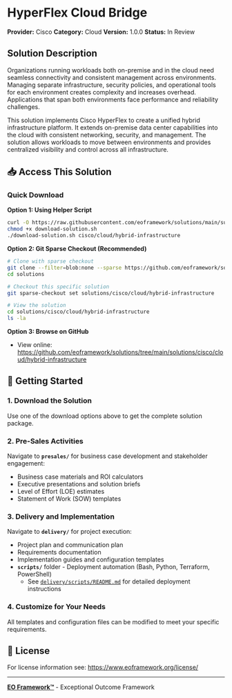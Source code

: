 # HyperFlex Cloud Bridge

**Provider:** Cisco
**Category:** Cloud
**Version:** 1.0.0
**Status:** In Review

## Solution Description

Organizations running workloads both on-premise and in the cloud need seamless connectivity and consistent management across environments. Managing separate infrastructure, security policies, and operational tools for each environment creates complexity and increases overhead. Applications that span both environments face performance and reliability challenges.

This solution implements Cisco HyperFlex to create a unified hybrid infrastructure platform. It extends on-premise data center capabilities into the cloud with consistent networking, security, and management. The solution allows workloads to move between environments and provides centralized visibility and control across all infrastructure.


## 📥 Access This Solution

### Quick Download

**Option 1: Using Helper Script**
```bash
curl -O https://raw.githubusercontent.com/eoframework/solutions/main/support/tools/download-solution.sh
chmod +x download-solution.sh
./download-solution.sh cisco/cloud/hybrid-infrastructure
```

**Option 2: Git Sparse Checkout (Recommended)**
```bash
# Clone with sparse checkout
git clone --filter=blob:none --sparse https://github.com/eoframework/solutions.git
cd solutions

# Checkout this specific solution
git sparse-checkout set solutions/cisco/cloud/hybrid-infrastructure

# View the solution
cd solutions/cisco/cloud/hybrid-infrastructure
ls -la
```

**Option 3: Browse on GitHub**
- View online: https://github.com/eoframework/solutions/tree/main/solutions/cisco/cloud/hybrid-infrastructure

## 🚀 Getting Started

### 1. Download the Solution
Use one of the download options above to get the complete solution package.

### 2. Pre-Sales Activities
Navigate to **`presales/`** for business case development and stakeholder engagement:
- Business case materials and ROI calculators
- Executive presentations and solution briefs
- Level of Effort (LOE) estimates
- Statement of Work (SOW) templates

### 3. Delivery and Implementation
Navigate to **`delivery/`** for project execution:
- Project plan and communication plan
- Requirements documentation
- Implementation guides and configuration templates
- **`scripts/`** folder - Deployment automation (Bash, Python, Terraform, PowerShell)
  - See [`delivery/scripts/README.md`](delivery/scripts/README.md) for detailed deployment instructions

### 4. Customize for Your Needs
All templates and configuration files can be modified to meet your specific requirements.

## 📄 License

For license information see: <a href="https://www.eoframework.org/license/" target="_blank">https://www.eoframework.org/license/</a>

---

**<a href="https://eoframework.org" target="_blank">EO Framework™</a>** - Exceptional Outcome Framework
